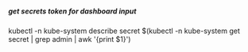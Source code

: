 ##### get secrets token for dashboard input ########
kubectl -n kube-system describe secret $(kubectl -n kube-system get secret | grep admin | awk '{print $1}')

